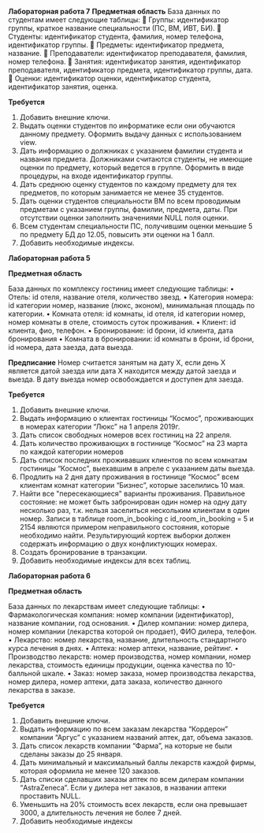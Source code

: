 **Лабораторная работа 7**
**Предметная область**
База данных по студентам имеет следующие таблицы:
 Группы: идентификатор группы, краткое название специальности (ПС, ВМ, ИВТ,
БИ).
 Студенты: идентификатор студента, фамилия, номер телефона, идентификатор
группы.
 Предметы: идентификатор предмета, название.
 Преподаватели: идентификатор преподавателя, фамилия, номер телефона.
 Занятия: идентификатор занятия, идентификатор преподавателя, идентификатор
предмета, идентификатор группы, дата.
 Оценки: идентификатор оценки, идентификатор студента, идентификатор
занятия, оценка.

**Требуется**
1. Добавить внешние ключи.
2. Выдать оценки студентов по информатике если они обучаются данному
предмету. Оформить выдачу данных с использованием view.
3. Дать информацию о должниках с указанием фамилии студента и названия
предмета. Должниками считаются студенты, не имеющие оценки по предмету,
который ведется в группе. Оформить в виде процедуры, на входе
идентификатор группы.
4. Дать среднюю оценку студентов по каждому предмету для тех предметов, по
которым занимается не менее 35 студентов.
5. Дать оценки студентов специальности ВМ по всем проводимым предметам с
указанием группы, фамилии, предмета, даты. При отсутствии оценки заполнить
значениями NULL поля оценки.
6. Всем студентам специальности ПС, получившим оценки меньшие 5 по предмету
БД до 12.05, повысить эти оценки на 1 балл.
7. Добавить необходимые индексы.

**Лабораторная работа 5**

**Предметная область**

База данных по комплексу гостиниц имеет следующие таблицы:
• Отель: id отеля, название отеля, количество звезд.
• Категория номера: id категории номер, название (люкс, эконом), минимальная 
площадь по категории.
• Комната отеля: id комнаты, id отеля, id категории номер, номер комнаты в отеле, 
стоимость суток проживания.
• Клиент: id клиента, фио, телефон.
• Бронирование: id брони, id клиента, дата бронирования
• Комната в бронировании: id комнаты в брони, id брони, id номера, дата заезда, 
дата выезда.

**Предписание**
Номер считается занятым на дату Х, если день Х является датой заезда или дата Х
находится между датой заезда и выезда. В дату выезда номер освобождается и 
доступен для заезда.

**Требуется**
1. Добавить внешние ключи.
2. Выдать информацию о клиентах гостиницы “Космос”, проживающих в номерах 
категории “Люкс” на 1 апреля 2019г.
3. Дать список свободных номеров всех гостиниц на 22 апреля.
4. Дать количество проживающих в гостинице “Космос” на 23 марта по каждой 
категории номеров
5. Дать список последних проживавших клиентов по всем комнатам гостиницы 
“Космос”, выехавшим в апреле с указанием даты выезда. 
6. Продлить на 2 дня дату проживания в гостинице “Космос” всем клиентам 
комнат категории “Бизнес”, которые заселились 10 мая.
7. Найти все "пересекающиеся" варианты проживания. Правильное состояние: не 
может быть забронирован один номер на одну дату несколько раз, т.к. нельзя 
заселиться нескольким клиентам в один номер. Записи в таблице
room_in_booking с id_room_in_booking = 5 и 2154 являются примером 
неправильного состояния, которые необходимо найти. Результирующий кортеж 
выборки должен содержать информацию о двух конфликтующих номерах.
8. Создать бронирование в транзакции.
9. Добавить необходимые индексы для всех таблиц.


**Лабораторная работа 6**

**Предметная область**

База данных по лекарствам имеет следующие таблицы:
• Фармакологическая компания: номер компании (идентификатор), название 
компании, год основания. • Дилер компании: номер дилера, номер компании (лекарства которой он 
продает), ФИО дилера, телефон.
• Лекарство: номер лекарства, название, длительность стандартного курса 
лечения в днях.
• Аптека: номер аптеки, название, рейтинг. • Производство лекарств: номер производства, номер компании, номер 
лекарства, стоимость единицы продукции, оценка качества по 10-балльной 
шкале.
• Заказ: номер заказа, номер производства лекарства, номер дилера, номер 
аптеки, дата заказа, количество данного лекарства в заказе.

**Требуется**
1. Добавить внешние ключи.
2. Выдать информацию по всем заказам лекарства “Кордерон” компании “Аргус” с 
указанием названий аптек, дат, объема заказов.
3. Дать список лекарств компании “Фарма”, на которые не были сделаны заказы 
до 25 января.
4. Дать минимальный и максимальный баллы лекарств каждой фирмы, которая 
оформила не менее 120 заказов.
5. Дать списки сделавших заказы аптек по всем дилерам компании “AstraZeneca”. 
Если у дилера нет заказов, в названии аптеки проставить NULL.
6. Уменьшить на 20% стоимость всех лекарств, если она превышает 3000, а 
длительность лечения не более 7 дней.
7. Добавить необходимые индексы
